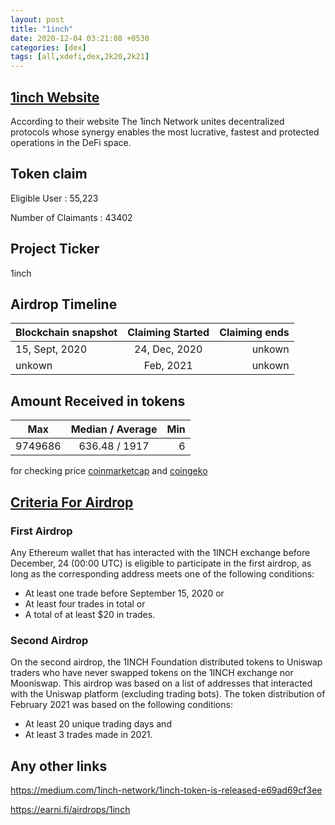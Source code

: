 ```yaml
---
layout: post
title: "1inch"
date: 2020-12-04 03:21:08 +0530
categories: [dex]
tags: [all,xdefi,dex,2k20,2k21] 
---
```



## [1inch Website](https://1inch.io/)

According to their website The 1inch Network unites decentralized protocols whose synergy enables the most lucrative, fastest and protected operations in the DeFi space.

## Token claim

Eligible User : 55,223

Number of Claimants : 43402

## Project Ticker

1inch

## Airdrop Timeline

| Blockchain snapshot        | Claiming Started           | Claiming ends    |
| ----------------------- |:--------------------------:| ----------------:|
|  15, Sept, 2020         |         24, Dec, 2020      |       unkown     |
|     unkown              |         Feb, 2021          |       unkown     |

## Amount Received in tokens  

| Max        |    Median / Average  | Min    |
| ---------- |:--------------------:| ------:|
| 9749686    |     636.48 / 1917    |  6     |

for checking price [coinmarketcap](https://coinmarketcap.com/currencies/1inch/) and [coingeko](https://www.coingecko.com/en/coins/1inch)

## [Criteria For Airdrop](https://academy.binance.com/en/articles/how-to-claim-1inch-token-airdrop)

### First Airdrop

Any Ethereum wallet that has interacted with the 1INCH exchange before December, 24 (00:00 UTC) is eligible to participate in the first airdrop, as long as the corresponding address meets one of the following conditions:

* At least one trade before September 15, 2020 or
* At least four trades in total or
* A total of at least $20 in trades.

### Second Airdrop

On the second airdrop, the 1INCH Foundation distributed tokens to Uniswap traders who have never swapped tokens on the 1INCH exchange nor Mooniswap. This airdrop was based on a list of addresses that interacted with the Uniswap platform (excluding trading bots).
The token distribution of February 2021 was based on the following conditions:

* At least 20 unique trading days and
* At least 3 trades made in 2021.

## Any other links

<https://medium.com/1inch-network/1inch-token-is-released-e69ad69cf3ee>

<!-- Provide the link to the source from which you are taking the criteria and archieve that page on waybackmachine -->
<https://earni.fi/airdrops/1inch>
